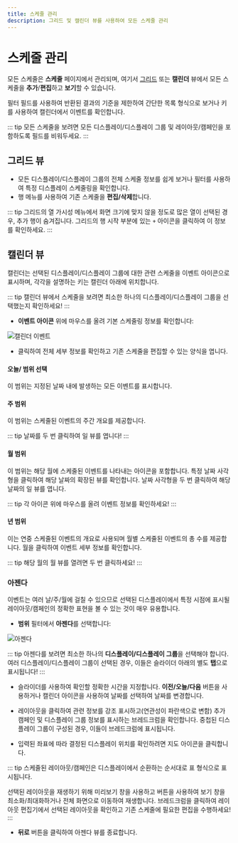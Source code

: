 ```yaml
---
title: 스케줄 관리
description: 그리드 및 캘린더 뷰를 사용하여 모든 스케줄 관리
---
```


# 스케줄 관리

모든 스케줄은 **스케줄** 페이지에서 관리되며, 여기서 [그리드](/tour/cms-navigation#grids) 또는 **캘린더** 뷰에서 모든 스케줄을 **추가**/**편집**하고 **보기**할 수 있습니다.

필터 필드를 사용하여 반환된 결과의 기준을 제한하여 간단한 목록 형식으로 보거나 키를 사용하여 캘린더에서 이벤트를 확인합니다.

::: tip
모든 스케줄을 보려면 모든 디스플레이/디스플레이 그룹 및 레이아웃/캠페인을 포함하도록 필드를 비워두세요.
:::

## 그리드 뷰

- 모든 디스플레이/디스플레이 그룹의 전체 스케줄 정보를 쉽게 보거나 필터를 사용하여 특정 디스플레이 스케줄링을 확인합니다.
- 행 메뉴를 사용하여 기존 스케줄을 **편집/삭제**합니다.

::: tip
그리드의 열 가시성 메뉴에서 화면 크기에 맞지 않을 정도로 많은 열이 선택된 경우, 추가 행이 숨겨집니다. 그리드의 행 시작 부분에 있는 `+` 아이콘을 클릭하여 이 정보를 확인하세요.
:::

## 캘린더 뷰

캘린더는 선택된 디스플레이/디스플레이 그룹에 대한 관련 스케줄을 이벤트 아이콘으로 표시하며, 각각을 설명하는 키는 캘린더 아래에 위치합니다.

::: tip
캘린더 뷰에서 스케줄을 보려면 최소한 하나의 디스플레이/디스플레이 그룹을 선택했는지 확인하세요!
:::

- **이벤트 아이콘** 위에 마우스를 올려 기본 스케줄링 정보를 확인합니다:

![캘린더 이벤트](/img/v4_scheduling_management_calendar_event.png)

- 클릭하여 전체 세부 정보를 확인하고 기존 스케줄을 편집할 수 있는 양식을 엽니다.

#### 오늘/ 범위 선택

이 범위는 지정된 날짜 내에 발생하는 모든 이벤트를 표시합니다.

#### 주 범위

이 범위는 스케줄된 이벤트의 주간 개요를 제공합니다.

::: tip
날짜를 두 번 클릭하여 일 뷰를 엽니다!
:::

#### 월 범위

이 범위는 해당 월에 스케줄된 이벤트를 나타내는 아이콘을 포함합니다. 특정 날짜 사각형을 클릭하여 해당 날짜의 확장된 뷰를 확인합니다. 날짜 사각형을 두 번 클릭하여 해당 날짜의 일 뷰를 엽니다.

::: tip
각 아이콘 위에 마우스를 올려 이벤트 정보를 확인하세요!
:::

#### 년 범위

이는 연중 스케줄된 이벤트의 개요로 사용되며 월별 스케줄된 이벤트의 총 수를 제공합니다. 월을 클릭하여 이벤트 세부 정보를 확인합니다.

::: tip
해당 월의 월 뷰를 열려면 두 번 클릭하세요!
:::

### 아젠다

이벤트는 여러 날/주/월에 걸칠 수 있으므로 선택된 디스플레이에서 특정 시점에 표시될 레이아웃/캠페인의 정확한 표현을 볼 수 있는 것이 매우 유용합니다.

- **범위** 필터에서 **아젠다**를 선택합니다:

![아젠다](/img/v4_scheduling_agenda.png)

::: tip
아젠다를 보려면 최소한 하나의 **디스플레이/디스플레이 그룹**을 선택해야 합니다. 여러 디스플레이/디스플레이 그룹이 선택된 경우, 이들은 슬라이더 아래의 별도 **탭**으로 표시됩니다!
:::

- 슬라이더를 사용하여 확인할 정확한 시간을 지정합니다. **이전/오늘/다음** 버튼을 사용하거나 캘린더 아이콘을 사용하여 날짜를 선택하여 날짜를 변경합니다.

- 레이아웃을 클릭하여 관련 정보를 강조 표시하고(연관성이 파란색으로 변함) 추가 캠페인 및 디스플레이 그룹 정보를 표시하는 브레드크럼을 확인합니다. 중첩된 디스플레이 그룹이 구성된 경우, 이들이 브레드크럼에 표시됩니다.
- 입력된 좌표에 따라 결정된 디스플레이 위치를 확인하려면 지도 아이콘을 클릭합니다.

::: tip
스케줄된 레이아웃/캠페인은 디스플레이에서 순환하는 순서대로 표 형식으로 표시됩니다.

선택된 레이아웃을 재생하기 위해 미리보기 창을 사용하고 버튼을 사용하여 보기 창을 최소화/최대화하거나 전체 화면으로 이동하여 재생합니다.
브레드크럼을 클릭하여 레이아웃 편집기에서 선택된 레이아웃을 확인하고 기존 스케줄에 필요한 편집을 수행하세요!
:::

- **뒤로** 버튼을 클릭하여 아젠다 뷰를 종료합니다. 